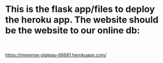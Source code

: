 # This is the flask app/files to deploy the heroku app. The website should be the website to our online db:<br><br>
https://immense-plateau-66681.herokuapp.com/
